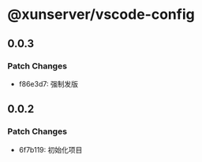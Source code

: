 # @xunserver/vscode-config

## 0.0.3

### Patch Changes

- f86e3d7: 强制发版

## 0.0.2

### Patch Changes

- 6f7b119: 初始化项目
